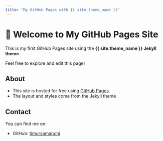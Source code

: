 ```yaml
---
title: "My GitHub Pages with {{ site.theme_name }}"
---
```


# 🌟 Welcome to My GitHub Pages Site

This is my first GitHub Pages site using the **{{ site.theme_name }} Jekyll theme**.

Feel free to explore and edit this page!

## About

- This site is hosted for free using [GitHub Pages](https://pages.github.com)
- The layout and styles come from the Jekyll theme

## Contact

You can find me on:
- GitHub: [timursamanchi](https://github.com/timursamanchi)

